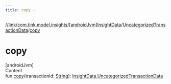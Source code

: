 ```yaml
---
title: copy -
---
```

//[link](../../../index.md)/[com.tink.model.insights](../../index.md)/[[androidJvm]InsightData](../index.md)/[UncategorizedTransactionData](index.md)/[copy](copy.md)



# copy  
[androidJvm]  
Content  
fun [copy](copy.md)(transactionId: [String](https://kotlinlang.org/api/latest/jvm/stdlib/kotlin/-string/index.html)): [InsightData.UncategorizedTransactionData](index.md)  



